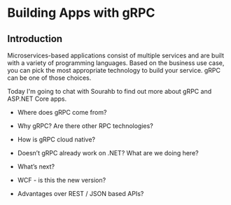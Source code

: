 # Building Apps with gRPC

## Introduction

Microservices-based applications consist of multiple services and are built with a variety of programming languages. Based on the business use case, you can pick the most appropriate technology to build your service. gRPC can be one of those choices.

Today I'm going to chat with Sourahb to find out more about gRPC and ASP.NET Core apps.

* Where does gRPC come from?
* Why gRPC? Are there other RPC technologies?
* How is gRPC cloud native?
* Doesn’t gRPC already work on .NET? What are we doing here?
* What’s next?

* WCF - is this the new version?
* Advantages over REST / JSON based APIs?

